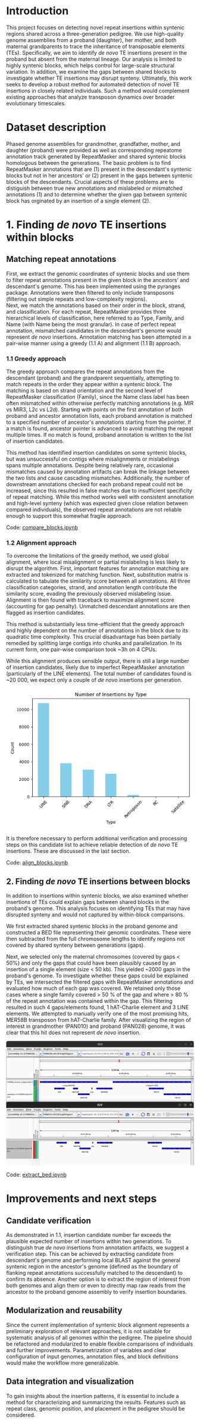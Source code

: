 # Introduction
This project focuses on detecting novel repeat insertions within syntenic regions shared across a three-generation pedigree. We use high-quality genome assemblies from a proband (daughter), her mother, and both maternal grandparents to trace the inheritance of transposable elements (TEs). Specifically, we aim to identify _de novo_ TE insertions present in the proband but absent from the maternal lineage. Our analysis is limited to highly syntenic blocks, which helps control for large-scale structural variation. In addition, we examine the gaps between shared blocks to investigate whether TE insertions may disrupt synteny. Ultimately, this work seeks to develop a robust method for automated detection of novel TE insertions in closely related individuals. Such a method would complement existing approaches that analyze transposon dynamics over broader evolutionary timescales.

# Dataset description
Phased genome assemblies for grandmother, grandfather, mother, and daughter (proband) were provided as well as corresponding repeatome annotation track generated by RepeatMasker and shared syntenic blocks homologous between the generations. The basic problem is to find RepeatMasker annotations that are (1) present in the descendant's syntenic blocks but not in her ancestors'  or (2) present in the gaps between syntenic blocks of the descendants. Crucial aspects of these problems are to distiguish between true new annotations and mislabeled or mismatched annotations (1) and to determine whether the given gap between syntenic block has orginated by an insertion of a single element (2). 

# 1. Finding *de novo* TE insertions within blocks
## Matching repeat annotations 
First, we extract the genomic coordinates of syntenic blocks and use them to filter repeat annotations present in the given block in the ancestors' and descendant's genome. This has been implemented using the pyranges package. Annotations were then filtered to only include transposons (filtering out simple repeats and low-complexity regions).  
Next, we match the annotations based on their order in the block, strand, and classification. For each repeat, RepeatMasker provides three hierarchical levels of classification, here referred to as Type, Family, and Name (with Name being the most granular). In case of perfect repeat annotation, mismatched candidates in the descendant's genome would represent *de novo* insertions. Annotation matching has been attempted in a pair-wise manner using a greedy (1.1 A) and alignment (1.1 B) approach.

### 1.1 Greedy approach 
The greedy approach compares the repeat annotations from the descendant (proband) and the grandparent sequentially, attempting to match repeats in the order they appear within a syntenic block. The matching is based on strand orientation and the second level of RepeatMasker classification (Family), since the Name class label has been often mismatched within otherwise perfectly matching annotations (e.g. MIR vs MIR3, L2c vs L2d). 
Starting with points on the first annotation of both proband and ancestor annotation lists, each proband annotation is matched to a specified number of ancestor's annotations starting from the pointer. If a match is found, ancestor pointer is advanced to avoid matching the repeat multiple times. If no match is found, proband annotation is written to the list of insertion candidates.

This method has identified insertion candidates on some syntenic blocks, but was unsuccessful on contigs where misalignments or mislabelings spans multiple annotations. Despite being relatively rare, occasional mismatches caused by annotation artifacts can break the linkage between the two lists and cause cascading mismatches. Additionally, the number of downstream annotations checked for each proband repeat could not be increased, since this resulted in false matches due to insufficient specificity of repeat matching. While this method works well with consistent annotation and high-level synteny (which was expected given close relation between compared individuals), the observed repeat annotations are not reliable enough to support this somewhat fragile approach.


Code: [compare_blocks.ipynb](compare_blocks.ipynb)

### 1.2 Alignment approach
To overcome the limitations of the greedy method, we used global alignment, where local misalignment or partial mislabeling is less likely to disrupt the algorithm. First, important features for annotation matching are extracted and tokenized for matching function. Next, substitution matrix is calculated to tabulate the similarity score between all annotations. All three classification categories, strand, and annotation length contribute the similarity score, evading the previously observed mislabeling issue. Alignment is then found with traceback to maximize alignment score (accounting for gap penalty). Unmatched descendant annotations are then flagged as insertion candidates.

This method is substantially less time-efficient that the greedy approach and highly dependent on the number of annotations in the block due to its quadratic time complexity. This crucial disadvantage has been partially remedied by splitting large contigs into chunks and parallelization. In its current form, one pair-wise comparison took ~3h on 4 CPUs.

While this alignment produces sensible output, there is still a large number of insertion candidates, likely due to imperfect RepeatMasker annotation (particularly of the LINE elements). The total number of candidates found is ~20 000, we expect only a couple of *de novo* insertions per generation.

<img src=https://github.com/437364/PV269/blob/main/insertions_by_type.png title="Alignment-based insertion candidate counts by transposon type"/>

It is therefore necessary to perform additional verification and processing steps on this candidate list to achieve reliable detection of *de novo* TE insertions. These are discussed in the last section.

Code: [align_blocks.ipynb](align_blocks.ipynb)

## 2. Finding *de novo* TE insertions between blocks
In addition to insertions within syntenic blocks, we also examined whether insertions of TEs could explain gaps between shared blocks in the proband's genome. This analysis focuses on identifying TEs that may have disrupted synteny and would not captured by within-block comparisons.

We first extracted shared syntenic blocks in the proband genome and constructed a BED file representing their genomic coordinates. These were then subtracted from the full chromosome lengths to identify regions not covered by shared synteny between generations (gaps).

Next, we selected only the maternal chromosomes (covered by gaps < 50%) and only the gaps that could have been plausibly caused by an insertion of a single element (size < 50 kb). This yielded ~2000 gaps in the proband's genome. To investigate whether these gaps could be explained by TEs, we intersected the filtered gaps with RepeatMasker annotations and evaluated how much of each gap was covered. We retained only those cases where a single family covered > 50 % of the gap and where > 80 % of the repeat annotation was contained within the gap. This filtering resulted in such 4 gaps/elements found, 1 hAT-Charlie element and 3 LINE elements. 
We attempted to manually verify one of the most promising hits, MER58B transposon from hAT-Charlie family. After visualizing the region of interest in grandmother (PAN010) and proband (PAN028) genome, it was clear that this hit does not represent *de novo* insertion.

<img src=https://github.com/437364/PV269/blob/main/block_gap_charlie.png title="hAT-Charlie synteny"/>

Code: [extract_bed.ipynb](extract_bed.ipynb)

# Improvements and next steps
## Candidate verification
As demonstrated in 1.1, insertion candidate number far exceeds the plausible expected number of insertions within two generations. To distinguish true *de novo* insertions from annotation artifacts, we suggest a verification step. This can be achieved by extracting candidate from descendant's genome and performing local BLAST against the general syntenic region in the ancestor's genome (defined as the boundary of flanking repeat annotations successfully matched to the descendant) to confirm its absence. Another option is to extract the region of interest from both genomes and align them or even to directly map raw reads from the ancestor to the proband genome assembly to verify insertion boundaries.
## Modularization and reusability
Since the current implementation of syntenic block alignment represents a preliminary exploration of relevant approaches, it is not suitable for systematic analysis of all genomes within the pedigree. The pipeline should be refactored and modularized to enable flexible comparisons of individuals and further improvements. Parametrization of variables and clear configuration of input genomes, annotation files, and block definitions would make the workflow more generalizable.
## Data integration and visualization
To gain insights about the insertion patterns, it is essential to include a method for characterizing and summarizing the results. Features such as repeat class, genomic position, and placement in the pedigree should be considered. 
